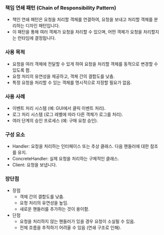 ### 책임 연쇄 패턴 (Chain of Responsibility Pattern)
- 책인 연쇄 패턴은 요청을 처리할 객체를 연결하여, 요청을 보내고 처리할 객체를 분리하는 디자인 패턴입니다. 
- 이 패턴을 통해 여러 객체가 요청을 처리할 수 있으며, 어떤 객체가 요청을 처리할지는 런타임에 결정됩니다.

### 사용 목적
- 요청을 여러 객체에 전달할 수 있게 하여 요청을 처리할 객체를 동적으로 변경할 수 있도록 함.
- 요청 처리의 유연성을 제공하고, 객체 간의 결합도를 낮춤.
- 특정 요청을 처리할 수 있는 객체를 명시적으로 지정할 필요가 없음.

### 사용 사례
- 이벤트 처리 시스템 (예: GUI에서 클릭 이벤트 처리).
- 로그 처리 시스템 (로그 레벨에 따라 다른 객체가 로그를 처리).
- 여러 단계의 승인 프로세스 (예: 구매 요청 승인).

### 구성 요소
- Handler: 요청을 처리하는 인터페이스 또는 추상 클래스. 다음 핸들러에 대한 참조를 유지.
- ConcreteHandler: 실제 요청을 처리하는 구체적인 클래스.
- Client: 요청을 보냅니다.

### 장단점
- 장점
  - 객체 간의 결합도를 낮춤.
  - 요청 처리의 유연성을 높임.
  - 새로운 핸들러를 추가하는 것이 용이함.
- 단점
  - 요청을 처리하지 않는 핸들러가 있을 경우 요청이 소실될 수 있음.
  - 전체 흐름을 추적하기 어려울 수 있음 (연쇄 구조로 인해).
